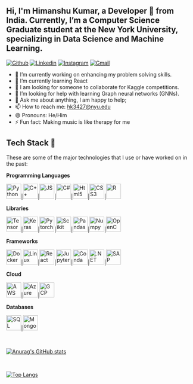 ## Hi, I'm Himanshu Kumar, a Developer 🚀 from India. Currently, I’m a Computer Science Graduate student at the New York University, specializing in Data Science and Machine Learning.

[![Github](https://img.shields.io/badge/-Github-000?style=flat&logo=Github&logoColor=white)](https://github.com/hk3427)
[![Linkedin](https://img.shields.io/badge/-LinkedIn-blue?style=flat&logo=Linkedin&logoColor=white)](https://www.linkedin.com/in/himanshu-kumar-71099a117/)
[![Instagram](https://img.shields.io/badge/-Instagram-c13584?style=flat&labelColor=c13584&logo=instagram&logoColor=white)](https://www.instagram.com/__himanshu23/)
[![Gmail](https://img.shields.io/badge/-Gmail-c14438?style=flat&logo=Gmail&logoColor=white)](mailto:hk3427@nyu.edu)

- 🔭 I’m currently working on enhancing my problem solving skills. 
- 🌱 I’m currently learning React
- 👯 I am looking for someone to collaborate for Kaggle competitions.
- 🤔 I’m looking for help with learning Graph neural networks (GNNs). 
- 💬 Ask me about anything, I am happy to help;
- 📫 How to reach me: hk3427@nyu.edu
- 😄 Pronouns: He/Him
- ⚡ Fun fact: Making music is like therapy for me

## Tech Stack :muscle:

These are some of the major technologies that I use or have worked on in the past:

**Programming Languages**

<img title="Python" alt="Python" width="40px" src="https://img.shields.io/badge/Python-FFD43B?style=for-the-badge&logo=python&logoColor=blue" />|<img title="C++" alt="C++" width="40px" src="https://img.shields.io/badge/C%2B%2B-00599C?style=for-the-badge&logo=c%2B%2B&logoColor=white" />|<img alt="JS" title="JavaScript" width="40px" src="https://img.shields.io/badge/JavaScript-323330?style=for-the-badge&logo=javascript&logoColor=F7DF1E">|<img title="C#" alt="C#" width="40px" src="https://img.shields.io/badge/C%23-239120?style=for-the-badge&logo=c-sharp&logoColor=white" />|<img title="Html5" alt="Html5" width="40px" src="https://img.shields.io/badge/HTML5-E34F26?style=for-the-badge&logo=html5&logoColor=white" />|<img title="CSS3" alt="CSS3" width="40px" src="https://img.shields.io/badge/CSS3-1572B6?style=for-the-badge&logo=css3&logoColor=white" />|<img title="R" alt="R" width="40px" src="https://img.shields.io/badge/R-276DC3?style=for-the-badge&logo=r&logoColor=white"/> 

**Libraries**

<img title="TensorFlow" alt="TensorFlow" width="40px" src="https://img.shields.io/badge/TensorFlow-FF6F00?style=for-the-badge&logo=tensorflow&logoColor=white">|<img title="Keras" alt="Keras" width="40px" src="https://img.shields.io/badge/Keras-D00000?style=for-the-badge&logo=Keras&logoColor=white">|<img title="Pytorch" alt="Pytorch" width="40px" src="https://img.shields.io/badge/PyTorch-EE4C2C?style=for-the-badge&logo=PyTorch&logoColor=white">|<img title="Scikit-Learn" alt="Scikit Learn" width="40px" src="https://img.shields.io/badge/scikit_learn-F7931E?style=for-the-badge&logo=scikit-learn&logoColor=white">|<img title="Pandas" alt="Pandas" width="40px" src="https://img.shields.io/badge/Pandas-2C2D72?style=for-the-badge&logo=pandas&logoColor=white">|<img title="Numpy" alt="Numpy" width="40px" src="https://img.shields.io/badge/Numpy-777BB4?style=for-the-badge&logo=numpy&logoColor=white">|<img title="OpenCV" alt="OpenCV" width="40px" src="https://img.shields.io/badge/OpenCV-27338e?style=for-the-badge&logo=OpenCV&logoColor=white">

**Frameworks**

<img title="Docker" alt="Docker" width="40px" src="https://img.shields.io/badge/Docker-2CA5E0?style=for-the-badge&logo=docker&logoColor=white">|<img title="Linux" alt="Linux" width="40px" src="https://img.shields.io/badge/Linux-FCC624?style=for-the-badge&logo=linux&logoColor=black">|<img title="React" alt="React" width="40px" src="https://img.shields.io/badge/React-20232A?style=for-the-badge&logo=react&logoColor=61DAFB">|<img title="Jupyter" alt="Jupyter" width="40px" src="https://img.shields.io/badge/Jupyter-F37626.svg?&style=for-the-badge&logo=Jupyter&logoColor=white">|<img title="Conda" alt="Conda" width="40px" src="https://img.shields.io/badge/conda-342B029.svg?&style=for-the-badge&logo=anaconda&logoColor=white">|<img title=".NET" alt=".NET" width="40px" src="https://img.shields.io/badge/.NET-512BD4?style=for-the-badge&logo=dotnet&logoColor=white">|<img title="SAP" alt="SAP" width="40px" src="https://img.shields.io/badge/SAP-0FAAFF?style=for-the-badge&logo=sap&logoColor=white">

**Cloud**

<img title="AWS" alt="AWS" width="40px" src="https://img.shields.io/badge/Amazon_AWS-FF9900?style=for-the-badge&logo=amazonaws&logoColor=white">|<img title="Azure" alt="Azure" width="40px" src="https://img.shields.io/badge/microsoft%20azure-0089D6?style=for-the-badge&logo=microsoft-azure&logoColor=white">|<img title="GCP" alt="GCP" width="40px" src="https://img.shields.io/badge/Google_Cloud-4285F4?style=for-the-badge&logo=google-cloud&logoColor=white">

**Databases**

<img title="SQL" alt="SQL" width="40px" src="https://img.shields.io/badge/MySQL-005C84?style=for-the-badge&logo=mysql&logoColor=white">|<img title="MongoDB" alt="MongoDB" width="40px" src="https://img.shields.io/badge/MongoDB-4EA94B?style=for-the-badge&logo=mongodb&logoColor=white">

<br>

[![Anurag's GitHub stats](https://github-readme-stats.vercel.app/api?username=hk3427)](https://github.com/anuraghazra/github-readme-stats)

<br>

[![Top Langs](https://github-readme-stats.vercel.app/api/top-langs/?username=hk3427)](https://github.com/anuraghazra/github-readme-stats)
